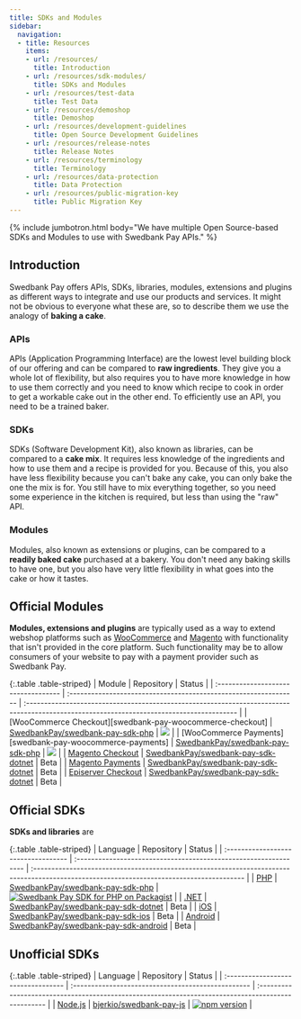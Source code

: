```yaml
---
title: SDKs and Modules
sidebar:
  navigation:
  - title: Resources
    items:
    - url: /resources/
      title: Introduction
    - url: /resources/sdk-modules/
      title: SDKs and Modules
    - url: /resources/test-data
      title: Test Data
    - url: /resources/demoshop
      title: Demoshop
    - url: /resources/development-guidelines
      title: Open Source Development Guidelines
    - url: /resources/release-notes
      title: Release Notes
    - url: /resources/terminology
      title: Terminology
    - url: /resources/data-protection
      title: Data Protection
    - url: /resources/public-migration-key
      title: Public Migration Key
---
```


{% include jumbotron.html body="We have multiple Open Source-based SDKs and
Modules to use with Swedbank Pay APIs." %}

## Introduction

Swedbank Pay offers APIs, SDKs, libraries, modules, extensions and plugins as
different ways to integrate and use our products and services. It might not
be obvious to everyone what these are, so to describe them we use the analogy
of **baking a cake**.

### APIs

APIs (Application Programming Interface) are the lowest level building block of
our offering and can be compared to **raw ingredients**. They give you a whole
lot of flexibility, but also requires you to have more knowledge in how to use
them correctly and you need to know which recipe to cook in order to get a
workable cake out in the other end. To efficiently use an API, you need to be
a trained baker.

### SDKs

SDKs (Software Development Kit), also known as libraries, can be compared to
a **cake mix**. It requires less knowledge of the ingredients and how to use
them and a recipe is provided for you. Because of this, you also have less
flexibility because you can't bake any cake, you can only bake the one the mix
is for. You still have to mix everything together, so you need some experience
in the kitchen is required, but less than using the "raw" API.

### Modules

Modules, also known as extensions or plugins, can be compared to a **readily
baked cake** purchased at a bakery. You don't need any baking skills to have
one, but you also have very little flexibility in what goes into the cake or
how it tastes.

## Official Modules

**Modules, extensions and plugins** are typically used as a way to extend
webshop platforms such as [WooCommerce][woocommerce] and [Magento][magento] with
functionality that isn't provided in the core platform. Such functionality may
be to allow consumers of your website to pay with a payment provider such as
Swedbank Pay.

{:.table .table-striped}
| Module                            | Repository                                                       | Status                                                                                                                                    |
| :---------------------------------- | :--------------------------------------------------------------- | :---------------------------------------------------------------------------------------------------------------------------------------- |
| [WooCommerce Checkout][swedbank-pay-woocommerce-checkout]         | [SwedbankPay/swedbank-pay-sdk-php][swedbank-pay-sdk-php]         | [![](https://poser.pugx.org/swedbank-pay/swedbank-pay-sdk-php/version)](https://packagist.org/packages/swedbank-pay/swedbank-pay-sdk-php) |
| [WooCommerce Payments][swedbank-pay-woocommerce-payments]         | [SwedbankPay/swedbank-pay-sdk-php][swedbank-pay-sdk-php]         | [![](https://poser.pugx.org/swedbank-pay/swedbank-pay-sdk-php/version)](https://packagist.org/packages/swedbank-pay/swedbank-pay-sdk-php) |
| [Magento Checkout][swedbank-pay-sdk-dotnet]     | [SwedbankPay/swedbank-pay-sdk-dotnet][swedbank-pay-sdk-dotnet]   | Beta                                                                                                                                      |
| [Magento Payments][swedbank-pay-sdk-dotnet]     | [SwedbankPay/swedbank-pay-sdk-dotnet][swedbank-pay-sdk-dotnet]   | Beta                                                                                                                                      |
| [Episerver Checkout][swedbank-pay-sdk-dotnet]     | [SwedbankPay/swedbank-pay-sdk-dotnet][swedbank-pay-sdk-dotnet]   | Beta                                                                                                                                      |

## Official SDKs

**SDKs and libraries** are

{:.table .table-striped}
| Language                            | Repository                                                       | Status                                                                                                                                    |
| :---------------------------------- | :--------------------------------------------------------------- | :---------------------------------------------------------------------------------------------------------------------------------------- |
| [PHP][swedbank-pay-sdk-php]         | [SwedbankPay/swedbank-pay-sdk-php][swedbank-pay-sdk-php]         | [![Swedbank Pay SDK for PHP on Packagist][swedbank-pay-sdk-php-packagist-badge]][swedbank-pay-sdk-php-packagist] |
| [.NET][swedbank-pay-sdk-dotnet]     | [SwedbankPay/swedbank-pay-sdk-dotnet][swedbank-pay-sdk-dotnet]   | Beta                                                                                                                                      |
| [iOS][swedbank-pay-sdk-ios]         | [SwedbankPay/swedbank-pay-sdk-ios][swedbank-pay-sdk-ios]         | Beta                                                                                                                                      |
| [Android][swedbank-pay-sdk-android] | [SwedbankPay/swedbank-pay-sdk-android][swedbank-pay-sdk-android] | Beta                                                                                                                                      |

## Unofficial SDKs

{:.table .table-striped}
| Language                           | Repository                                         | Status                                                                                             |
| :--------------------------------- | :------------------------------------------------- | :------------------------------------------------------------------------------------------------- |
| [Node.js][bjerkio-swedbank-pay-js] | [bjerkio/swedbank-pay-js][bjerkio-swedbank-pay-js] | [![npm version](https://badge.fury.io/js/swedbank-pay.svg)](https://badge.fury.io/js/swedbank-pay) |

[woocommerce]: https://woocommerce.com/
[magento]: https://magento.com/
[swedbank-pay-sdk-php]: https://github.com/SwedbankPay/swedbank-pay-sdk-php
[swedbank-pay-sdk-php-packagist-badge]: https://poser.pugx.org/swedbank-pay/swedbank-pay-sdk-php/version
[swedbank-pay-sdk-php-packagist]: https://packagist.org/packages/swedbank-pay/swedbank-pay-sdk-php
[swedbank-pay-sdk-dotnet]: https://github.com/SwedbankPay/swedbank-pay-sdk-dotnet
[swedbank-pay-sdk-ios]: https://github.com/SwedbankPay/swedbank-pay-sdk-ios
[swedbank-pay-sdk-android]: https://github.com/SwedbankPay/swedbank-pay-sdk-android
[bjerkio-swedbank-pay-js]: https://github.com/bjerkio/swedbank-pay-js
